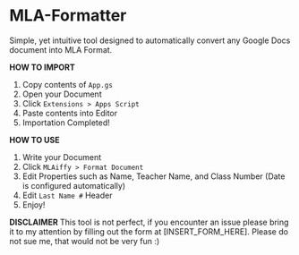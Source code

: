 # MLA-Formatter
Simple, yet intuitive tool designed to automatically convert any Google Docs document into MLA Format.

**HOW TO IMPORT**
1) Copy contents of `App.gs`
2) Open your Document
3) Click `Extensions > Apps Script`
4) Paste contents into Editor
5) Importation Completed!

**HOW TO USE**
1) Write your Document
2) Click `MLAiffy > Format Document`
3) Edit Properties such as Name, Teacher Name, and Class Number (Date is configured automatically)
4) Edit `Last Name #` Header
5) Enjoy!

**DISCLAIMER**
This tool is not perfect, if you encounter an issue please bring it to my attention by filling
out the form at [INSERT_FORM_HERE]. Please do not sue me, that would not be very fun :)
